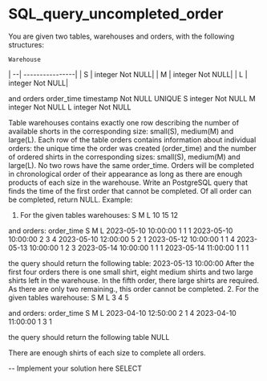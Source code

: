# SQL_query_uncompleted_order
You are given two tables, warehouses and orders, with the following structures:

    Warehouse
| --| ----------------|
| S | integer Not NULL|
| M | integer Not NULL|
| L | integer Not NULL|

   and  orders
order_time     timestamp Not NULL UNIQUE
S    integer Not NULL
M   integer Not NULL
L     integer Not NULL

Table warehouses contains exactly one row describing the number of available shorts in the corresponding size: small(S), medium(M) and large(L).
Each row of the table orders contains information about individual orders: the unique time the order was created (order_time) and the number of ordered shirts in the corresponding sizes: small(S), medium(M) and large(L). No two rows have the same order_time.
Orders will be completed in chronological order of their appearance as long as there are enough products of each size in the warehouse.
Write an PostgreSQL query that finds the time of the first order that cannot be completed. Of all order can be completed, return NULL.
Example:
1. For the given tables warehouses:
S          M           L
10        15         12

and orders:
order_time                       S          M         L
2023-05-10 10:00:00       1           1         1
2023-05-10 10:00:00       2           3         4
2023-05-10 12:00:00       5           2         1
2023-05-12 10:00:00       1           1         4
2023-05-13 10:00:00       1           2         3
2023-05-14 10:00:00       1           1         1
2023-05-14 11:00:00       1           1         1

the query should return the following table:
2023-05-13 10:00:00
After the first four orders there is one small shirt, eight medium shirts and two large shirts left in the warehouse. In the fifth order, there large shirts are required. As there are only two remaining., this order cannot be completed.
2. For the given tables warehouse:
S          M           L
3          4           5

and orders:
order_time                       S          M         L
2023-04-10 12:50:00       2           1         4
2023-04-10 11:00:00       1           3         1

the query should return the following table
NULL

There are enough shirts of each size to complete all orders.      

-- Implement your solution here
SELECT
